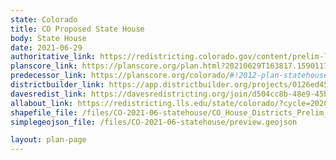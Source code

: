 ```yaml
---
state: Colorado
title: CO Proposed State House
body: State House
date: 2021-06-29
authoritative_link: https://redistricting.colorado.gov/content/prelim-legislative-maps
planscore_link: https://planscore.org/plan.html?20210629T163817.159011755Z
predecessor_link: https://planscore.org/colorado/#!2012-plan-statehouse-eg
districtbuilder_link: https://app.districtbuilder.org/projects/0126ed45-6c3e-4656-91e8-00d232c7dfe0
davesredist_link: https://davesredistricting.org/join/d504cc8b-48e9-45b2-8209-9944e7538445
allabout_link: https://redistricting.lls.edu/state/colorado/?cycle=2020&level=Congress&startdate=2021-06-23
shapefile_file: /files/CO-2021-06-statehouse/CO_House_Districts_Prelim_Final.zip
simplegeojson_file: /files/CO-2021-06-statehouse/preview.geojson

layout: plan-page
---
```

